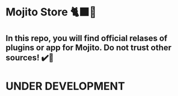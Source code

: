 # Mojito Store 🐈‍⬛🍹
## In this repo, you will find official relases of plugins or app for Mojito. Do not trust other sources! ✔️🔧

# UNDER DEVELOPMENT
